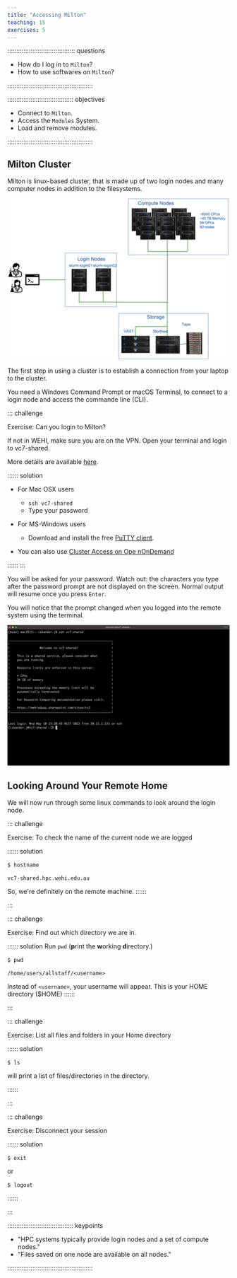 ```yaml
---
title: "Accessing Milton"
teaching: 15
exercises: 5
---
```


:::::::::::::::::::::::::::::::::::::: questions 

- How do I log in to `Milton`?
- How to use softwares on `Milton`?

::::::::::::::::::::::::::::::::::::::::::::::::

::::::::::::::::::::::::::::::::::::: objectives

- Connect to `Milton`.
- Access the `Modules` System.
- Load and remove modules.

::::::::::::::::::::::::::::::::::::::::::::::::

## Milton Cluster

Milton is linux-based cluster, that is made up of two login nodes and many computer nodes in addition to the filesystems.

![SLURM Schematic](images/SLURM.png)

The first step in using a cluster is to establish a connection from your laptop to the cluster. 

You need a Windows Command Prompt or macOS Terminal, to connect to a login node and access the commande line (CLI). 

::: challenge

Exercise: Can you login to Milton?

If not in WEHI, make sure you are on the VPN. Open your terminal and login to vc7-shared.

More details are available [here](https://wehieduau.sharepoint.com/sites/rc2/SitePages/using-milton.aspx#ssh-(command-line)-sessions-(slurm)).

:::::: solution
* For Mac OSX users
   * `ssh vc7-shared`
   * Type your password

* For MS-Windows users
   * Download and install the free [PuTTY client](http://putty.org).

* You can also use [Cluster Access on Ope nOnDemand](https://ondemand.hpc.wehi.edu.au/pun/sys/shell/ssh/slurm-login.hpc.wehi.edu.au)

::::::
:::


You will be asked for your password. Watch out: the characters you type after
the password prompt are not displayed on the screen. Normal output will resume
once you press `Enter`.

You will notice that the prompt changed when you logged into the remote system using the terminal. 

![Login to vc7-shared](images/ssh-vc7.png)

## Looking Around Your Remote Home

We will now run through some linux commands to look around the login node.

::: challenge

Exercise: To check the name of the current
node we are logged

:::::: solution
```
$ hostname
```

```
vc7-shared.hpc.wehi.edu.au
```
So, we're definitely on the remote machine.
::::::

:::

::: challenge

Exercise: Find out which directory we are in.

:::::: solution
Run `pwd`  (**p**rint the **w**orking **d**irectory.)
```
$ pwd
```

```
/home/users/allstaff/<username>
```
Instead of `<username>`, your username will appear. This is your HOME directory ($HOME)
::::::

:::

::: challenge

Exercise: List all files and folders in your Home directory

:::::: solution

```
$ ls
```
will print a list of files/directories in the directory.

::::::

:::

::: challenge

Exercise: Disconnect your session

:::::: solution

```
$ exit
```
or
```
$ logout
```
::::::

:::

::::::::::::::::::::::::::::::::::::: keypoints 

- "HPC systems typically provide login nodes and a set of compute nodes."
- "Files saved on one node are available on all nodes."

::::::::::::::::::::::::::::::::::::::::::::::::
